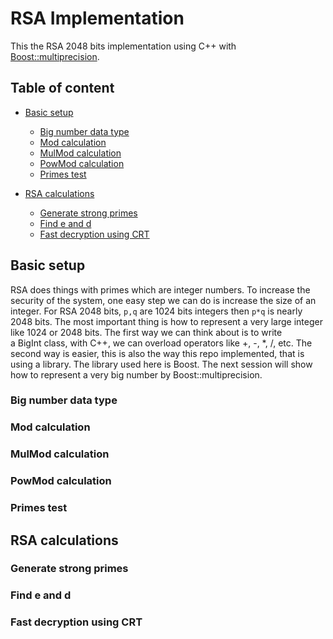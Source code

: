 # RSA Implementation

This the RSA 2048 bits implementation using C++ with [Boost::multiprecision](https://www.boost.org/doc/libs/1_72_0/libs/multiprecision/doc/html/index.html).

## Table of content
- [Basic setup](#basic-setup)
    - [Big number data type](#big-number-data-type)
    - [Mod calculation](#mod-calculation)
    - [MulMod calculation](#mulmod-calculation)
    - [PowMod calculation](#powmod-calculation)
    - [Primes test](#primes-test)

- [RSA calculations](#rsa-calculations)
	- [Generate strong primes](#generate-strong-primes)
	- [Find e and d](#find-e-and-d)
	- [Fast decryption using CRT](#fast-decryption-using-crt)


## Basic setup

RSA does things with primes which are integer numbers. To increase the security of the system, one easy step we can do is increase the size of an integer. For RSA 2048 bits, `p,q` are 1024 bits integers then `p*q` is nearly 2048 bits. The most important thing is how to represent a very large integer like 1024 or 2048 bits. The first way we can think about is to write a BigInt class, with C++, we can overload operators like +, -, \*, /, etc. The second way is easier, this is also the way this repo implemented, that is using a library. The library used here is Boost. The next session will show how to represent a very big number by Boost::multiprecision.

### Big number data type
### Mod calculation
### MulMod calculation
### PowMod calculation
### Primes test
## RSA calculations
### Generate strong primes
### Find e and d
### Fast decryption using CRT

